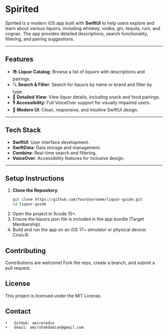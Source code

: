 # **Spirited**

Spirited is a modern iOS app built with **SwiftUI** to help users explore and learn about various liquors, including whiskey, vodka, gin, tequila, rum, and cognac. The app provides detailed descriptions, search functionality, filtering, and pairing suggestions.

---

## **Features**
- 📚 **Liquor Catalog**: Browse a list of liquors with descriptions and pairings.
- 🔍 **Search & Filter**: Search for liquors by name or brand and filter by type.
- 📝 **Detailed View**: View liquor details, including snack and food pairings.
- 🎙️ **Accessibility**: Full VoiceOver support for visually impaired users.
- 🎨 **Modern UI**: Clean, responsive, and intuitive SwiftUI design.

---

## **Tech Stack**
- **SwiftUI**: User interface development.
- **SwiftData**: Data storage and management.
- **Combine**: Real-time search and filtering.
- **VoiceOver**: Accessibility features for inclusive design.

---

## **Setup Instructions**

1. **Clone the Repository**:
   ```bash
   git clone https://github.com/YourUsername/liquor-guide.git
   cd liquor-guide

2.	Open the project in Xcode 15+.
3.	Ensure the liquors.json file is included in the app bundle (Target Membership).
4.	Build and run the app on an iOS 17+ simulator or physical device:
    Cmd+R

## **Contributing**

Contributions are welcome! Fork the repo, create a branch, and submit a pull request.

## **License**

This project is licensed under the MIT License.

## **Contact**
	•	GitHub: amireredin
	•	Email: amirshahdadian@gmail.com
